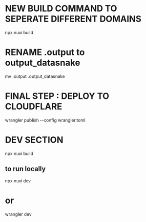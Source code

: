 # NEW BUILD COMMAND TO SEPERATE DIFFERENT DOMAINS
npx nuxi build

# RENAME .output to output_datasnake
mv .output .output_datasnake

# FINAL STEP : DEPLOY TO CLOUDFLARE
 wrangler publish --config wrangler.toml


 # DEV SECTION
 npx nuxi build
 ## to run locally 
 npx nuxi dev 
 # or 
 wrangler dev